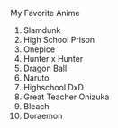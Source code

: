 My Favorite Anime

1. Slamdunk
2. High School Prison
3. Onepice
4. Hunter x Hunter
5. Dragon Ball
6. Naruto
7. Highschool DxD
8. Great Teacher Onizuka
9. Bleach
10. Doraemon
